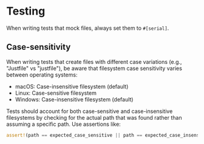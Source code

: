 # Testing
When writing tests that mock files, always set them to `#[serial]`.

## Case-sensitivity
When writing tests that create files with different case variations (e.g., "Justfile" vs "justfile"), be aware that filesystem case sensitivity varies between operating systems:
- macOS: Case-insensitive filesystem (default)
- Linux: Case-sensitive filesystem
- Windows: Case-insensitive filesystem (default)

Tests should account for both case-sensitive and case-insensitive filesystems by checking for the actual path that was found rather than assuming a specific path. Use assertions like:
```rust
assert!(path == expected_case_sensitive || path == expected_case_insensitive);
```
